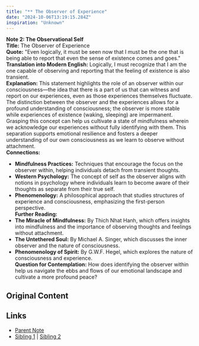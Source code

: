 ```yaml
---
title: "** The Observer of Experience"
date: "2024-10-06T13:19:15.284Z"
inspiration: "Unknown"
---
```


  
**Note 2: The Observational Self**  
**Title:** The Observer of Experience  
**Quote:** "Even logically, it must be seen now that I must be the one that is being able to report that even the sense of existence comes and goes."  
**Translation into Modern English:** Logically, I must recognize that I am the one capable of observing and reporting that the feeling of existence is also transient.  
**Explanation:** This statement highlights the role of an observer within our consciousness—the idea that there is a part of us that can witness and report on our experiences, even as those experiences themselves fluctuate. The distinction between the observer and the experiences allows for a profound understanding of consciousness; the observer is more stable while experiences of existence (waking, sleeping) are impermanent. Grasping this concept can help us cultivate a state of mindfulness wherein we acknowledge our experiences without fully identifying with them. This separation supports emotional resilience and fosters a deeper understanding of our own consciousness as we learn to observe without attachment.  
**Connections:**  
- **Mindfulness Practices:** Techniques that encourage the focus on the observer within, helping individuals detach from transient thoughts.  
- **Western Psychology:** The concept of self as the observer aligns with notions in psychology where individuals learn to become aware of their thoughts as separate from their true self.  
- **Phenomenology:** A philosophical approach that studies structures of experience and consciousness, emphasizing the first-person perspective.  
**Further Reading:**  
- **The Miracle of Mindfulness:** By Thich Nhat Hanh, which offers insights into mindfulness and the importance of observing thoughts and feelings without attachment.  
- **The Untethered Soul:** By Michael A. Singer, which discusses the inner observer and the nature of consciousness.  
- **Phenomenology of Spirit:** By G.W.F. Hegel, which explores the nature of consciousness and experience.  
**Question for Contemplation:** How does identifying the observer within help us navigate the ebbs and flows of our emotional landscape and cultivate a more profound peace?  



## Original Content



## Links

- [Parent Note](/parent-note.md)
- [Sibling 1](/zettel1.md) | [Sibling 2](/zettel2.md)
